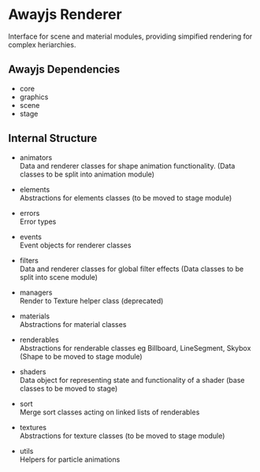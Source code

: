 # Awayjs Renderer

Interface for scene and material modules, providing simpified rendering for complex heriarchies.

## Awayjs Dependencies

* core
* graphics
* scene
* stage

## Internal Structure

* animators<br>
Data and renderer classes for shape animation functionality. (Data classes to be split into animation module)

* elements<br>
Abstractions for elements classes (to be moved to stage module)

* errors<br>
Error types

* events<br>
Event objects for renderer classes

* filters<br>
Data and renderer classes for global filter effects (Data classes to be split into scene module)

* managers<br>
Render to Texture helper class (deprecated)

* materials<br>
Abstractions for material classes

* renderables<br>
Abstractions for renderable classes eg Billboard, LineSegment, Skybox (Shape to be moved to stage module)

* shaders<br>
Data object for representing state and functionality of a shader (base classes to be moved to stage)

* sort<br>
Merge sort classes acting on linked lists of renderables

* textures<br>
Abstractions for texture classes (to be moved to stage module)

* utils<br>
Helpers for particle animations